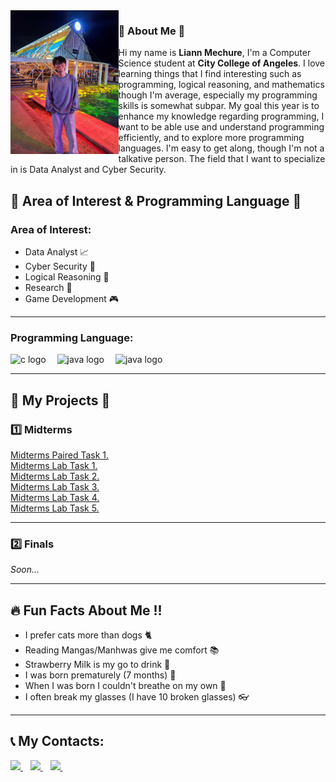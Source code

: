 <img align="left" height="230" src="https://github.com/LiannMechure/7OOP-Projects-Repo/raw/main/picture/03aff5c5-8bd0-4bc6-b948-406d00fe19ee.jpg"  />

### 🎇 About Me 🎇
Hi my name is **Liann Mechure**, I'm a Computer Science student at **City College of Angeles**. I love learning things that I find interesting such as programming, logical reasoning, and mathematics though I'm average,   especially my programming skills is somewhat subpar.  My goal this year is to enhance my knowledge regarding programming, I want to be able use and understand programming efficiently, and to explore more programming languages. I'm easy to get along, though I'm not a talkative person. The field that I want to specialize in is Data Analyst and Cyber Security.
<br>
## 💎 Area of Interest & Programming Language 💎
### Area of Interest:
  - Data Analyst 📈
  - Cyber Security 🤖
  - Logical Reasoning 🧠
  - Research 📔
  - Game Development 🎮

---

### Programming Language:
<div align="left">
  <img src="https://cdn.jsdelivr.net/gh/devicons/devicon/icons/c/c-original.svg" height="40" alt="c logo"  />
  <img width="10" />
  <img src="https://cdn.jsdelivr.net/gh/devicons/devicon/icons/java/java-original.svg" height="40" alt="java logo"  />
  <img width="10" />
  <img src="https://cdn.jsdelivr.net/gh/devicons/devicon/icons/python/python-original.svg" height="40" alt="java logo"  />
  <img width="10" />
</div>

---

## 📰 My Projects 📰
### 1️⃣ Midterms
  [Midterms Paired Task 1.](https://github.com/LiannMechure/7OOP-Projects-Repo/blob/60dcf67d3b57cc705ea430787cba1aafd5279299/midterms/Midterms%20Paired%20Task%201%20-%20Mechure.pdf)<br>
  [Midterms Lab Task 1.](https://github.com/LiannMechure/7OOP-Projects-Repo/blob/cd41eb09b077b5e2de905f3d63bb90c190ab4960/midterms/Midterms%20Lab%20Task%201%20-%20Mechure.pdf)<br>
  [Midterms Lab Task 2.](https://github.com/LiannMechure/7OOP-Projects-Repo/blob/cd41eb09b077b5e2de905f3d63bb90c190ab4960/midterms/Midterms%20Lab%20Task%202%20-%20Mechure.pdf)<br>
  [Midterms Lab Task 3.](https://github.com/LiannMechure/7OOP-Projects-Repo/blob/cd41eb09b077b5e2de905f3d63bb90c190ab4960/midterms/Midterms%20Lab%20Task%203%20-%20Mechure.pdf)<br>
  [Midterms Lab Task 4.](https://github.com/LiannMechure/7OOP-Projects-Repo/blob/cd41eb09b077b5e2de905f3d63bb90c190ab4960/midterms/Midterms%20Lab%20Task%204%20-%20Mechure.pdf)<br>
  [Midterms Lab Task 5.](https://github.com/LiannMechure/7OOP-Projects-Repo/blob/cd41eb09b077b5e2de905f3d63bb90c190ab4960/midterms/Midterms%20Lab%20Task%205%20-%20Mechure.pdf)<br>
  
---

### 2️⃣ Finals
  *Soon...*

--- 

## 🔥 Fun Facts About Me !!
  - I prefer cats more than dogs 🐈
  - Reading Mangas/Manhwas give me comfort 📚
  - Strawberry Milk is my go to drink 🍓
  - I was born prematurely (7 months) 🍼
  - When I was born I couldn't breathe on my own 👶
  - I often break my glasses (I have 10 broken glasses) 👓

---

## 📞 My Contacts:
<p align="left">
  <a href="https://mail.google.com/mail/u/0/?fs=1&to=lmechure24-0048@cca.edu.ph&tf=cm" target="_blank">
    <img src="https://img.shields.io/badge/Email-D14836?style=for-the-badge&logo=gmail&logoColor=white" height="40"/>
  </a>
  &nbsp;&nbsp;
  <a href="https://www.facebook.com/lii.mich" target="_blank">
    <img src="https://img.shields.io/badge/Facebook-1877F2?style=for-the-badge&logo=facebook&logoColor=white" height="40"/>
  </a>
  &nbsp;&nbsp;
  <a href="https://www.instagram.com/hyouu.ichi" target="_blank">
    <img src="https://img.shields.io/badge/Instagram-E4405F?style=for-the-badge&logo=instagram&logoColor=white" height="40"/>
  </a>
  &nbsp;&nbsp;
</p>
